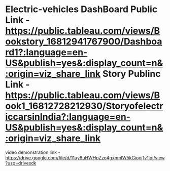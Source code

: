 # Electric-vehicles                                                                                                                                                                                                                                                                                                                                                                                                                                                                                                                                                                                                                                                                                      DashBoard Public Link - https://public.tableau.com/views/Bookstory_16812941767900/Dashboard1?:language=en-US&publish=yes&:display_count=n&:origin=viz_share_link                                                                                                                                                                                    Story Publinc Link - https://public.tableau.com/views/Book1_16812728212930/StoryofelectriccarsinIndia?:language=en-US&publish=yes&:display_count=n&:origin=viz_share_link
video demonstration link - https://drive.google.com/file/d/11uy8uHWHpZze4gxnmIW5kGiooj1v1lqj/view?usp=drivesdk
